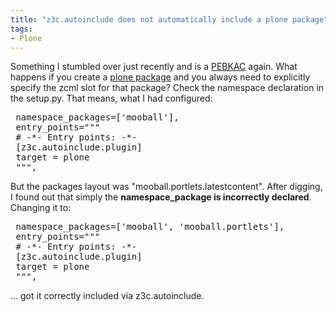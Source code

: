 ```yaml
---
title: "z3c.autoinclude does not automatically include a plone package"
tags: 
- Plone
---
```


Something I stumbled over just recently and is a <a href="http://en.wikipedia.org/wiki/Pebkac#Acronyms_and_other_names_for_a_user_error">PEBKAC</a> again. What happens if you create a <a href="http://collective-docs.readthedocs.org/en/latest/buildout/creatingpackage.html">plone package</a> and you always need to explicitly specify the zcml slot for that package? Check the namespace declaration in the setup.py. That means, what I had configured:
<pre> namespace_packages=['mooball'],
 entry_points="""
 # -*- Entry points: -*-
 [z3c.autoinclude.plugin]
 target = plone
 """,</pre>
But the packages layout was "mooball.portlets.latestcontent". After digging, I found out that simply the <strong>namespace_package is incorrectly declared</strong>. Changing it to:
<pre> namespace_packages=['mooball', 'mooball.portlets'],
 entry_points="""
 # -*- Entry points: -*-
 [z3c.autoinclude.plugin]
 target = plone
 """,</pre>
... got it correctly included via z3c.autoinclude.